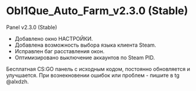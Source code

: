 # Obl1Que_Auto_Farm_v2.3.0 (Stable)
Panel v2.3.0 (Stable)

- Добавлено окно НАСТРОЙКИ.
- Добавлена возможность выбора языка клиента Steam.
- Исправлен баг расставления окон.
- Оптимизировано выключение аккаунтов по Steam PID.

Бесплатная CS:GO панель с исходным кодом, постоянно обновляется и улучшается.
При вознекновении ошибок или проблем - пишите в tg @alxdzh.
